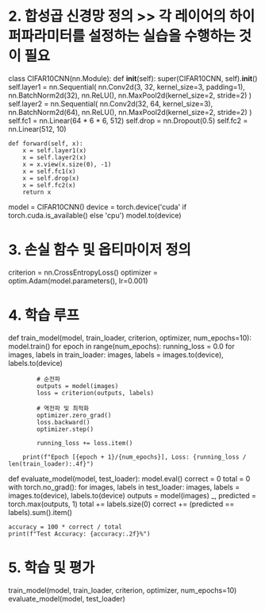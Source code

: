 # 2. 합성곱 신경망 정의 >>  각 레이어의 하이퍼파라미터를 설정하는 실습을 수행하는 것이 필요
class CIFAR10CNN(nn.Module):
    def __init__(self):
        super(CIFAR10CNN, self).__init__()
        self.layer1 = nn.Sequential(
            nn.Conv2d(3, 32, kernel_size=3, padding=1),
            nn.BatchNorm2d(32),
            nn.ReLU(),
            nn.MaxPool2d(kernel_size=2, stride=2)
        )
        self.layer2 = nn.Sequential(
            nn.Conv2d(32, 64, kernel_size=3),
            nn.BatchNorm2d(64),
            nn.ReLU(),
            nn.MaxPool2d(kernel_size=2, stride=2)
        )
        self.fc1 = nn.Linear(64 * 6 * 6, 512)
        self.drop = nn.Dropout(0.5)
        self.fc2 = nn.Linear(512, 10)

    def forward(self, x):
        x = self.layer1(x)
        x = self.layer2(x)
        x = x.view(x.size(0), -1)
        x = self.fc1(x)
        x = self.drop(x)
        x = self.fc2(x)
        return x

model = CIFAR10CNN()
device = torch.device('cuda' if torch.cuda.is_available() else 'cpu')
model.to(device)

# 3. 손실 함수 및 옵티마이저 정의
criterion = nn.CrossEntropyLoss()
optimizer = optim.Adam(model.parameters(), lr=0.001)

# 4. 학습 루프
def train_model(model, train_loader, criterion, optimizer, num_epochs=10):
    model.train()
    for epoch in range(num_epochs):
        running_loss = 0.0
        for images, labels in train_loader:
            images, labels = images.to(device), labels.to(device)

            # 순전파
            outputs = model(images)
            loss = criterion(outputs, labels)

            # 역전파 및 최적화
            optimizer.zero_grad()
            loss.backward()
            optimizer.step()

            running_loss += loss.item()

        print(f"Epoch [{epoch + 1}/{num_epochs}], Loss: {running_loss / len(train_loader):.4f}")

def evaluate_model(model, test_loader):
    model.eval()
    correct = 0
    total = 0
    with torch.no_grad():
        for images, labels in test_loader:
            images, labels = images.to(device), labels.to(device)
            outputs = model(images)
            _, predicted = torch.max(outputs, 1)
            total += labels.size(0)
            correct += (predicted == labels).sum().item()

    accuracy = 100 * correct / total
    print(f"Test Accuracy: {accuracy:.2f}%")

# 5. 학습 및 평가
train_model(model, train_loader, criterion, optimizer, num_epochs=10)
evaluate_model(model, test_loader)
